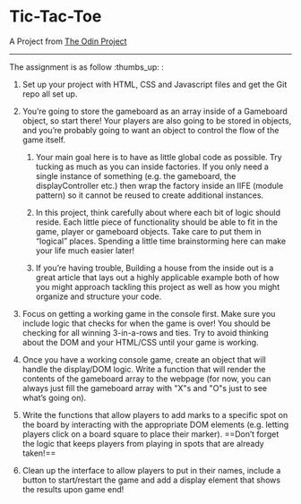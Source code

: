 # Tic-Tac-Toe
A Project from [The Odin Project](https://www.theodinproject.com/lessons/node-path-javascript-tic-tac-toe)

---

The assignment is as follow :thumbs_up: :


1. Set up your project with HTML, CSS and Javascript files and get the Git repo all set up.

2. You’re going to store the gameboard as an array inside of a Gameboard object, so start there! Your players are also going to be stored in objects, and you’re probably going to want an object to control the flow of the game itself.

    1. Your main goal here is to have as little global code as possible. Try tucking as much as you can inside factories. If you only need a single instance of something (e.g. the gameboard, the displayController etc.) then wrap the factory inside an IIFE (module pattern) so it cannot be reused to create additional instances.

    2. In this project, think carefully about where each bit of logic should reside. Each little piece of functionality should be able to fit in the game, player or gameboard objects. Take care to put them in “logical” places. Spending a little time brainstorming here can make your life much easier later!

    3. If you’re having trouble, Building a house from the inside out is a great article that lays out a highly applicable example both of how you might approach tackling this project as well as how you might organize and structure your code.

3. Focus on getting a working game in the console first. Make sure you include logic that checks for when the game is over! You should be checking for all winning 3-in-a-rows and ties. Try to avoid thinking about the DOM and your HTML/CSS until your game is working.

4. Once you have a working console game, create an object that will handle the display/DOM logic. Write a function that will render the contents of the gameboard array to the webpage (for now, you can always just fill the gameboard array with "X"s and "O"s just to see what’s going on).

5. Write the functions that allow players to add marks to a specific spot on the board by interacting with the appropriate DOM elements (e.g. letting players click on a board square to place their marker). ==Don’t forget the logic that keeps players from playing in spots that are already taken!==

6. Clean up the interface to allow players to put in their names, include a button to start/restart the game and add a display element that shows the results upon game end!

